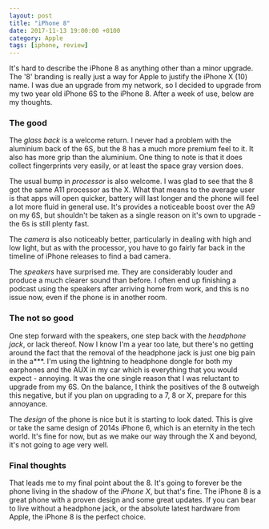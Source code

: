 ```yaml
---
layout: post
title: "iPhone 8"
date: 2017-11-13 19:00:00 +0100
category: Apple
tags: [iphone, review]
---
```


It's hard to describe the iPhone 8 as anything other than a minor upgrade. The '8' branding is really just a way for Apple to justify the iPhone X (10) name. I was due an upgrade from my network, so I decided to upgrade from my two year old iPhone 6S to the iPhone 8. After a week of use, below are my thoughts.

### The good
The _glass back_ is a welcome return. I never had a problem with the aluminium back of the 6S, but the 8 has a much more premium feel to it. It also has more grip than the aluminium. One thing to note is that it does collect fingerprints very easily, or at least the space gray version does. 

The usual bump in _processor_ is also welcome. I was glad to see that the 8 got the same A11 processor as the X. What that means to the average user is that apps will open quicker, battery will last longer and the phone will feel a lot more fluid in general use. It's provides a noticeable boost over the A9 on my 6S, but shouldn't be taken as a single reason on it's own to upgrade - the 6s is still plenty fast.

The _camera_ is also noticeably better, particularly in dealing with high and low light, but as with the processor, you have to go fairly far back in the timeline of iPhone releases to find a bad camera.

The _speakers_ have surprised me. They are considerably louder and produce a much clearer sound than before. I often end up finishing a podcast using the speakers after arriving home from work, and this is no issue now, even if the phone is in another room. 

### The not so good
One step forward with the speakers, one step back with the _headphone jack_, or lack thereof. Now I know I'm a year too late, but there's no getting around the fact that the removal of the headphone jack is just one big pain in the a***. I'm using the lightning to headphone dongle for both my earphones and the AUX in my car which is everything that you would expect - annoying. It was the one single reason that I was reluctant to upgrade from my 6S. On the balance, I think the positives of the 8 outweigh this negative, but if you plan on upgrading to a 7, 8 or X, prepare for this annoyance. 

The _design_ of the phone is nice but it is starting to look dated. This is give or take the same design of 2014s iPhone 6, which is an eternity in the tech world. It's fine for now, but as we make our way through the X and beyond, it's not going to age very well. 

### Final thoughts
That leads me to my final point about the 8. It's going to forever be the phone living in the shadow of the _iPhone X_, but that's fine. The iPhone 8 is a great phone with a proven design and some great updates. If you can bear to live without a headphone jack, or the absolute latest hardware from Apple, the iPhone 8 is the perfect choice. 